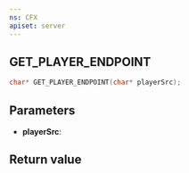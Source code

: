 ```yaml
---
ns: CFX
apiset: server
---
```

## GET_PLAYER_ENDPOINT

```c
char* GET_PLAYER_ENDPOINT(char* playerSrc);
```


## Parameters
* **playerSrc**: 

## Return value
